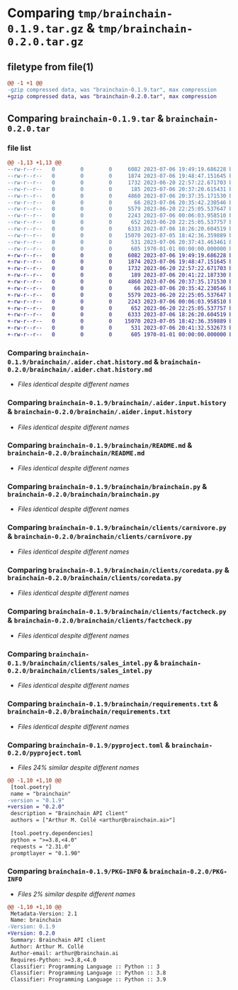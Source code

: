 # Comparing `tmp/brainchain-0.1.9.tar.gz` & `tmp/brainchain-0.2.0.tar.gz`

## filetype from file(1)

```diff
@@ -1 +1 @@
-gzip compressed data, was "brainchain-0.1.9.tar", max compression
+gzip compressed data, was "brainchain-0.2.0.tar", max compression
```

## Comparing `brainchain-0.1.9.tar` & `brainchain-0.2.0.tar`

### file list

```diff
@@ -1,13 +1,13 @@
--rw-r--r--   0        0        0     6082 2023-07-06 19:49:19.686228 brainchain-0.1.9/brainchain/.aider.chat.history.md
--rw-r--r--   0        0        0     1874 2023-07-06 19:48:47.151645 brainchain-0.1.9/brainchain/.aider.input.history
--rw-r--r--   0        0        0     1732 2023-06-20 22:57:22.671703 brainchain-0.1.9/brainchain/README.md
--rw-r--r--   0        0        0      185 2023-07-06 20:37:20.615431 brainchain-0.1.9/brainchain/__init__.py
--rw-r--r--   0        0        0     4860 2023-07-06 20:37:35.171530 brainchain-0.1.9/brainchain/brainchain.py
--rw-r--r--   0        0        0       66 2023-07-06 20:35:42.230546 brainchain-0.1.9/brainchain/clients/__init__.py
--rw-r--r--   0        0        0     5579 2023-06-20 22:25:05.537647 brainchain-0.1.9/brainchain/clients/carnivore.py
--rw-r--r--   0        0        0     2243 2023-07-06 00:06:03.958510 brainchain-0.1.9/brainchain/clients/coredata.py
--rw-r--r--   0        0        0      652 2023-06-20 22:25:05.537757 brainchain-0.1.9/brainchain/clients/factcheck.py
--rw-r--r--   0        0        0     6333 2023-07-06 18:26:20.604519 brainchain-0.1.9/brainchain/clients/sales_intel.py
--rw-r--r--   0        0        0    15070 2023-07-05 18:42:36.359889 brainchain-0.1.9/brainchain/requirements.txt
--rw-r--r--   0        0        0      531 2023-07-06 20:37:43.463461 brainchain-0.1.9/pyproject.toml
--rw-r--r--   0        0        0      605 1970-01-01 00:00:00.000000 brainchain-0.1.9/PKG-INFO
+-rw-r--r--   0        0        0     6082 2023-07-06 19:49:19.686228 brainchain-0.2.0/brainchain/.aider.chat.history.md
+-rw-r--r--   0        0        0     1874 2023-07-06 19:48:47.151645 brainchain-0.2.0/brainchain/.aider.input.history
+-rw-r--r--   0        0        0     1732 2023-06-20 22:57:22.671703 brainchain-0.2.0/brainchain/README.md
+-rw-r--r--   0        0        0      189 2023-07-06 20:41:22.187330 brainchain-0.2.0/brainchain/__init__.py
+-rw-r--r--   0        0        0     4860 2023-07-06 20:37:35.171530 brainchain-0.2.0/brainchain/brainchain.py
+-rw-r--r--   0        0        0       66 2023-07-06 20:35:42.230546 brainchain-0.2.0/brainchain/clients/__init__.py
+-rw-r--r--   0        0        0     5579 2023-06-20 22:25:05.537647 brainchain-0.2.0/brainchain/clients/carnivore.py
+-rw-r--r--   0        0        0     2243 2023-07-06 00:06:03.958510 brainchain-0.2.0/brainchain/clients/coredata.py
+-rw-r--r--   0        0        0      652 2023-06-20 22:25:05.537757 brainchain-0.2.0/brainchain/clients/factcheck.py
+-rw-r--r--   0        0        0     6333 2023-07-06 18:26:20.604519 brainchain-0.2.0/brainchain/clients/sales_intel.py
+-rw-r--r--   0        0        0    15070 2023-07-05 18:42:36.359889 brainchain-0.2.0/brainchain/requirements.txt
+-rw-r--r--   0        0        0      531 2023-07-06 20:41:32.532673 brainchain-0.2.0/pyproject.toml
+-rw-r--r--   0        0        0      605 1970-01-01 00:00:00.000000 brainchain-0.2.0/PKG-INFO
```

### Comparing `brainchain-0.1.9/brainchain/.aider.chat.history.md` & `brainchain-0.2.0/brainchain/.aider.chat.history.md`

 * *Files identical despite different names*

### Comparing `brainchain-0.1.9/brainchain/.aider.input.history` & `brainchain-0.2.0/brainchain/.aider.input.history`

 * *Files identical despite different names*

### Comparing `brainchain-0.1.9/brainchain/README.md` & `brainchain-0.2.0/brainchain/README.md`

 * *Files identical despite different names*

### Comparing `brainchain-0.1.9/brainchain/brainchain.py` & `brainchain-0.2.0/brainchain/brainchain.py`

 * *Files identical despite different names*

### Comparing `brainchain-0.1.9/brainchain/clients/carnivore.py` & `brainchain-0.2.0/brainchain/clients/carnivore.py`

 * *Files identical despite different names*

### Comparing `brainchain-0.1.9/brainchain/clients/coredata.py` & `brainchain-0.2.0/brainchain/clients/coredata.py`

 * *Files identical despite different names*

### Comparing `brainchain-0.1.9/brainchain/clients/factcheck.py` & `brainchain-0.2.0/brainchain/clients/factcheck.py`

 * *Files identical despite different names*

### Comparing `brainchain-0.1.9/brainchain/clients/sales_intel.py` & `brainchain-0.2.0/brainchain/clients/sales_intel.py`

 * *Files identical despite different names*

### Comparing `brainchain-0.1.9/brainchain/requirements.txt` & `brainchain-0.2.0/brainchain/requirements.txt`

 * *Files identical despite different names*

### Comparing `brainchain-0.1.9/pyproject.toml` & `brainchain-0.2.0/pyproject.toml`

 * *Files 24% similar despite different names*

```diff
@@ -1,10 +1,10 @@
 [tool.poetry]
 name = "brainchain"
-version = "0.1.9"
+version = "0.2.0"
 description = "Brainchain API client"
 authors = ["Arthur M. Collé <arthur@brainchain.ai>"]
 
 [tool.poetry.dependencies]
 python = ">=3.8,<4.0"
 requests = "2.31.0"
 promptlayer = "0.1.90"
```

### Comparing `brainchain-0.1.9/PKG-INFO` & `brainchain-0.2.0/PKG-INFO`

 * *Files 2% similar despite different names*

```diff
@@ -1,10 +1,10 @@
 Metadata-Version: 2.1
 Name: brainchain
-Version: 0.1.9
+Version: 0.2.0
 Summary: Brainchain API client
 Author: Arthur M. Collé
 Author-email: arthur@brainchain.ai
 Requires-Python: >=3.8,<4.0
 Classifier: Programming Language :: Python :: 3
 Classifier: Programming Language :: Python :: 3.8
 Classifier: Programming Language :: Python :: 3.9
```


